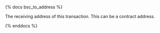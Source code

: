 {% docs bsc_to_address %}

The receiving address of this transaction. This can be a contract address. 

{% enddocs %}